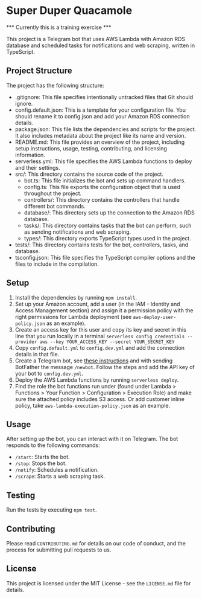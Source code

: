 # Super Duper Quacamole

*** Currently this is a training exercise ***

This project is a Telegram bot that uses AWS Lambda with Amazon RDS database and scheduled tasks for notifications and web scraping, written in TypeScript.

## Project Structure

The project has the following structure:

- .gitignore: This file specifies intentionally untracked files that Git should ignore.
- config.default.json: This is a template for your configuration file. You should rename it to config.json and add your Amazon RDS connection details.
- package.json: This file lists the dependencies and scripts for the project. It also includes metadata about the project like its name and version.
- README.md: This file provides an overview of the project, including setup instructions, usage, testing, contributing, and licensing information.
- serverless.yml: This file specifies the AWS Lambda functions to deploy and their settings.
- src/: This directory contains the source code of the project.
  - bot.ts: This file initializes the bot and sets up command handlers.
  - config.ts: This file exports the configuration object that is used throughout the project.
  - controllers/: This directory contains the controllers that handle different bot commands.
  - database/: This directory sets up the connection to the Amazon RDS database.
  - tasks/: This directory contains tasks that the bot can perform, such as sending notifications and web scraping.
  - types/: This directory exports TypeScript types used in the project.
- tests/: This directory contains tests for the bot, controllers, tasks, and database.
- tsconfig.json: This file specifies the TypeScript compiler options and the files to include in the compilation.

## Setup

1. Install the dependencies by running `npm install`.
2. Set up your Amazon account, add a user (in the IAM - Identity and Access Management section) and assign it a permission policy with the right permissions for Lambda deployment (see `aws-deploy-user-policy.json` as an example).
3. Create an access key for this user and copy its key and secret in this line that you run locally in a terminal `serverless config credentials --provider aws --key YOUR_ACCESS_KEY --secret YOUR_SECRET_KEY`
4. Copy `config.default.yml` to `config.dev.yml` and add the connection details in that file.
3. Create a Telegram bot, see [these instructions](https://core.telegram.org/bots#6-botfather) and with sending BotFather the message `/newbot`. Follow the steps and add the API key of your bot to `config.dev.yml`.  
4. Deploy the AWS Lambda functions by running `serverless deploy`.
5. Find the role the bot functions run under (found under Lambda > Functions > Your Function > Configuration > Execution Role) and make sure the attached policy includes S3 access. Or add customer inline policy, take `aws-lambda-execution-policy.json` as an example.

## Usage

After setting up the bot, you can interact with it on Telegram. The bot responds to the following commands:

- `/start`: Starts the bot.
- `/stop`: Stops the bot.
- `/notify`: Schedules a notification.
- `/scrape`: Starts a web scraping task.

## Testing

Run the tests by executing `npm test`.

## Contributing

Please read `CONTRIBUTING.md` for details on our code of conduct, and the process for submitting pull requests to us.

## License

This project is licensed under the MIT License - see the `LICENSE.md` file for details.